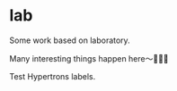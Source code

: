 # lab
Some work based on laboratory.

Many interesting things happen here～🎉🎉🎉

Test Hypertrons labels.
